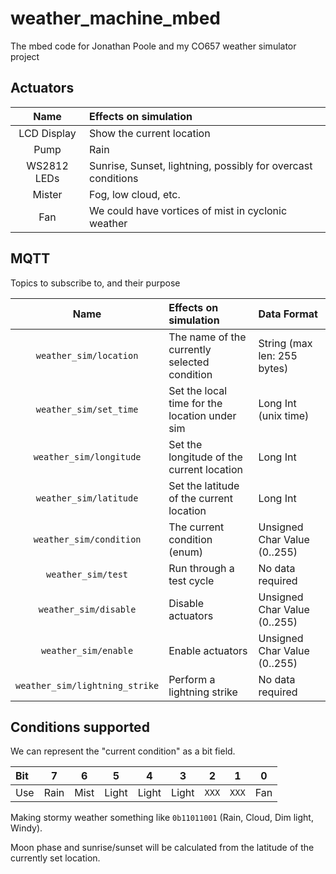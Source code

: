 # weather_machine_mbed
The mbed code for Jonathan Poole and my CO657 weather simulator project


## Actuators

|     Name     |                     Effects on simulation                     |
|:------------:|:--------------------------------------------------------------|
| LCD Display  | Show the current location                                     |
| Pump         | Rain                                                          |
| WS2812 LEDs  | Sunrise, Sunset, lightning, possibly for overcast conditions  |
| Mister       | Fog, low cloud, etc.                                          |
| Fan          | We could have vortices of mist in cyclonic weather            |


## MQTT

Topics to subscribe to, and their purpose

|              Name              |             Effects on simulation             |          Data Format          |
|:------------------------------:|:----------------------------------------------|:------------------------------|
| `weather_sim/location`         | The name of the currently selected condition  | String (max len: 255 bytes)   |
| `weather_sim/set_time`         | Set the local time for the location under sim | Long Int (unix time)          |
| `weather_sim/longitude`        | Set the longitude of the current location     | Long Int                      |
| `weather_sim/latitude`         | Set the latitude of the current location      | Long Int                      |
| `weather_sim/condition`        | The current condition (enum)                  | Unsigned Char Value (0..255)  |
| `weather_sim/test`             | Run through a test cycle                      | No data required              |
| `weather_sim/disable`          | Disable actuators                             | Unsigned Char Value (0..255)  |
| `weather_sim/enable`           | Enable actuators                              | Unsigned Char Value (0..255)  |
| `weather_sim/lightning_strike` | Perform a lightning strike                    | No data required              |

## Conditions supported

We can represent the "current condition" as a bit field.

|   **Bit**   |   7   |   6   |   5   |   4   |   3   |   2   |   1   |   0   |
|:------------|-------|-------|-------|-------|-------|-------|-------|-------|
|    Use      | Rain  | Mist  | Light | Light | Light | `XXX` | `XXX` | Fan   |

Making stormy weather something like `0b11011001` (Rain, Cloud, Dim light,
Windy).

Moon phase and sunrise/sunset will be calculated from the latitude of the
currently set location.
